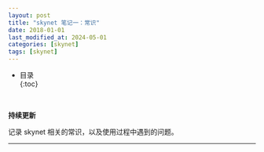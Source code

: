 ```yaml
---
layout: post
title: "skynet 笔记一：常识"
date: 2018-01-01
last_modified_at: 2024-05-01
categories: [skynet]
tags: [skynet]
---
```


* 目录  
{:toc}
<br/>

**持续更新**   

记录 skynet 相关的常识，以及使用过程中遇到的问题。    

---

